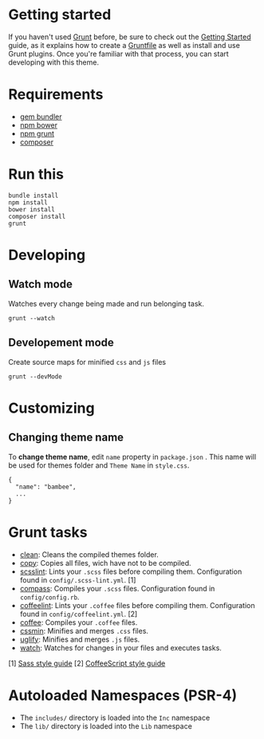 # Getting started
If you haven't used [Grunt](http://gruntjs.com/) before, be sure to check out the [Getting Started](http://gruntjs.com/getting-started) guide, as it explains how to create a [Gruntfile](http://gruntjs.com/sample-gruntfile) as well as install and use Grunt plugins. Once you're familiar with that process, you can start developing with this theme.

# Requirements
- [gem bundler](http://bundler.io/)
- [npm bower](http://bower.io/)
- [npm grunt](http://gruntjs.com/)
- [composer](https://getcomposer.org/)

# Run this
```
bundle install
npm install
bower install
composer install
grunt
```

# Developing
## Watch mode
Watches every change being made and run belonging task.
```
grunt --watch
```
## Developement mode
Create source maps for minified `css` and `js` files
```
grunt --devMode
```

# Customizing
## Changing theme name
To **change theme name**, edit `name` property in `package.json` . This name will be used for themes folder and `Theme Name` in `style.css`.
```
{
  "name": "bambee",
  ...
}
```

# Grunt tasks
- [clean](https://github.com/gruntjs/grunt-contrib-clean): Cleans the compiled themes folder.
- [copy](https://github.com/gruntjs/grunt-contrib-copy): Copies all files, wich have not to be compiled.
- [scsslint](https://github.com/ahmednuaman/grunt-scss-lint): Lints your `.scss` files before compiling them. Configuration found in `config/.scss-lint.yml`. [1]
- [compass](https://github.com/gruntjs/grunt-contrib-compass): Compiles your `.scss` files. Configuration found in `config/config.rb`.
- [coffeelint](https://github.com/vojtajina/grunt-coffeelint): Lints your `.coffee` files before compiling them. Configuration found in `config/coffeelint.yml`. [2]
- [coffee](https://github.com/gruntjs/grunt-contrib-coffee): Compiles your `.coffee` files.
- [cssmin](https://github.com/gruntjs/grunt-contrib-cssmin): Minifies and merges `.css` files.
- [uglify](https://github.com/gruntjs/grunt-contrib-uglify): Minifies and merges `.js` files.
- [watch](https://github.com/gruntjs/grunt-contrib-watch): Watches for changes in your files and executes tasks.

[1] [Sass style guide](http://sass-guidelin.es/)
[2] [CoffeeScript style guide](https://github.com/polarmobile/coffeescript-style-guide)

# Autoloaded Namespaces (PSR-4)
- The `includes/` directory is loaded into the `Inc` namespace
- The `lib/` directory is loaded into the `Lib` namespace